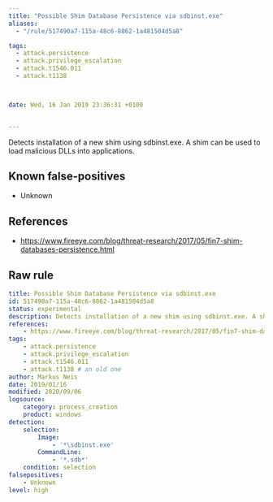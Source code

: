 ```yaml
---
title: "Possible Shim Database Persistence via sdbinst.exe"
aliases:
  - "/rule/517490a7-115a-48c6-8862-1a481504d5a8"

tags:
  - attack.persistence
  - attack.privilege_escalation
  - attack.t1546.011
  - attack.t1138



date: Wed, 16 Jan 2019 23:36:31 +0100


---
```


Detects installation of a new shim using sdbinst.exe. A shim can be used to load malicious DLLs into applications.

<!--more-->


## Known false-positives

* Unknown



## References

* https://www.fireeye.com/blog/threat-research/2017/05/fin7-shim-databases-persistence.html


## Raw rule
```yaml
title: Possible Shim Database Persistence via sdbinst.exe
id: 517490a7-115a-48c6-8862-1a481504d5a8
status: experimental
description: Detects installation of a new shim using sdbinst.exe. A shim can be used to load malicious DLLs into applications.
references:
    - https://www.fireeye.com/blog/threat-research/2017/05/fin7-shim-databases-persistence.html
tags:
    - attack.persistence
    - attack.privilege_escalation
    - attack.t1546.011
    - attack.t1138 # an old one
author: Markus Neis
date: 2019/01/16
modified: 2020/09/06
logsource:
    category: process_creation
    product: windows
detection:
    selection:
        Image:
            - '*\sdbinst.exe'
        CommandLine:
            - '*.sdb*'
    condition: selection
falsepositives:
    - Unknown
level: high

```
